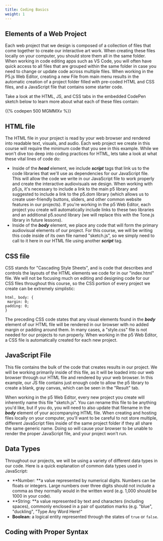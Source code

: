 ```yaml
---
title: Coding Basics
weight: 1
---
```

## Elements of a Web Project

Each web project that we design is composed of a collection of files that come together to create our interactive art work. When creating these files locally on your computer, you should store them all in the same folder. When working in code editing apps such as VS Code, you will often have quick access to all files that are grouped within the same folder in case you need to change or update code across multiple files. When working in the P5.js Web Editor, creating a new File from main menu results in the automatic creation of a project folder  filled with pre-coded HTML and CSS files, and a JavaScript file that contains some starter code. 

Take a look at the HTML, JS, and CSS tabs in the embedded CodePen sketch below to learn more about what each of these files contain:

{{% codepen 500 MGMMXv %}}

## HTML file

The HTML file in your project is read by your web browser and rendered into readable text, visuals, and audio.  Each web project we create in this course will require the minimum code that you see in this example. While we won't dive too deep into coding practices for HTML, lets take a look at what these vital lines of code do:

* Inside of the _**head**_ element, we include _**script**_ tags that link us to the code libraries that we'll use as dependencies for our JavaScript file. This will allow the code we write in our JavaScript file to work properly and create the interactive audiovisuals we design. When working with p5.js, it's necessary to include a link to the main p5 library and suggested to include a link to the p5.dom library (which allows us to create user-friendly buttons, sliders, and other common website features in our projects). If you're working in the p5 Web Editor, each project you create will automatically include links to these two libraries and an additional p5.sound library (we will replace this with the Tone.js library in future lessons).
* Inside of the _**body**_ element, we place any code that will form the primary audiovisual elements of our project. For this course, we will be writing this code inside of its own file named "sketch.js", so we simply need to call to it here in our HTML file using another _**script**_ tag.

## CSS file

CSS stands for "Cascading Style Sheets", and is code that describes and controls the layouts of the HTML elements we code for in our "index.html" file. We will not be focusing much on editing and designing code for our CSS files throughout this course, so the CSS portion of every project we create can be extremely simplistic:

```
html, body: {  
 margin: 0;   
padding: 0;
}
```

The preceding CSS code states that any visual elements found in the **_body_** element of our HTML file will be rendered in our browser with no added margin or padding around them. In many cases, a "style.css" file is not needed for our projects to run properly. When working in the p5 Web Editor, a CSS file is automatically created for each new project.

## JavaScript File

This file contains the bulk of the code that creates results in our project. We will be working primarily inside of this file, as it will be loaded into our web browser through our HTML file and rendered by your web browser. In this example, our JS file contains just enough code to allow the p5 library to create a blank, gray canvas, which can be seen in the "Result" tab.

When working in the p5 Web Editor, every new project you create will inherently name this file "sketch.js". You can rename this file to be anything you'd like, but if you do, you will need to also update that  filename in the **_body_** element of your accompanying HTML file. When creating and hosting files locally on your computer, you'll want to be careful to not store multiple, different JavaScript files inside of the same project folder if they all share the same generic name. Doing so will cause your browser to be unable to render the proper JavaScript file, and your project won't run.

## Data Types

Throughout our projects, we will be using a variety of different data types in our code. Here is a quick explanation of common data types used in JavaScript:

* **Number:  **a value represented by numerical digits. Numbers can be floats or integers. Large numbers over three digits should not include a comma as they normally would in the written word (e.g. 1,000 should be 1000 in your code).
* **String: **a value represented by text and characters (including spaces), commonly enclosed in a pair of quotation marks (e.g. "blue", "duckling", "Type Any Word Here!"
* **Boolean:** a logical entity represented through the states of `true` or `false`.

## Coding with Proper Syntax
